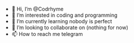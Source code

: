 - 👋 Hi, I’m @Codrhyme
- 👀 I’m interested in coding and programming 
- 🌱 I’m currently learning nobody is perfect
- 💞️ I’m looking to collaborate on (nothing for now)
- 📫 How to reach me telegram

<!---
Codrhyme/Codrhyme is a ✨ special ✨ repository because its `README.md` (this file) appears on your GitHub profile.
You can click the Preview link to take a look at your changes.
--->
